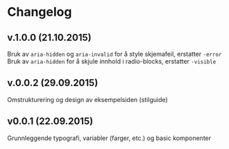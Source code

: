 # Changelog

## v.1.0.0 (21.10.2015)

Bruk av `aria-hidden` og `aria-invalid` for å style skjemafeil, erstatter `-error`
Bruk av `aria-hidden` for å skjule innhold i radio-blocks, erstatter `-visible`

## v.0.0.2 (29.09.2015)

Omstrukturering og design av eksempelsiden (stilguide)

## v0.0.1 (22.09.2015)

Grunnleggende typografi, variabler (farger, etc.) og basic komponenter
